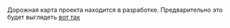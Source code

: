 Дорожная карта проекта находится в разработке. Предварительно это будет выглядеть [вот так](https://golos.io/ru--golos/@primus/golos-zhzhyot-doklad-dimy-starodubceva-s-mitapa-blokchein-proekta-golos-vozmozhnosti-dlya-razrabotchikov-18-aprelya-2017)
